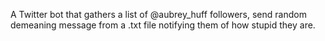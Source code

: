 A Twitter bot that gathers a list of @aubrey_huff followers, send random demeaning message from a .txt file notifying them of how stupid they are.
